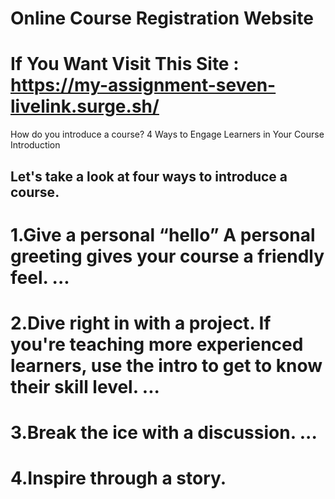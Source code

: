 # Online Course Registration Website
# If You Want Visit This Site : https://my-assignment-seven-livelink.surge.sh/

How do you introduce a course?
4 Ways to Engage Learners in Your Course Introduction
## Let's take a look at four ways to introduce a course.
# 1.Give a personal “hello” A personal greeting gives your course a friendly feel. ...
# 2.Dive right in with a project. If you're teaching more experienced learners, use the intro to get to know their skill level. ...
# 3.Break the ice with a discussion. ...
# 4.Inspire through a story.
